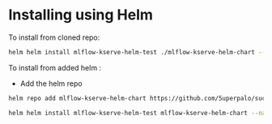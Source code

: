 # Installing using Helm

To install from cloned repo:
```bash
helm helm install mlflow-kserve-helm-test ./mlflow-kserve-helm-chart --namespace mlflow-kserve-success6g --create-namespace
```

To install from added helm :
* Add the helm repo
```bash
helm repo add mlflow-kserve-helm-chart https://github.com/5uperpalo/success6g-edge/mlflow-kserve-helm-chart
```

```bash
helm helm install mlflow-kserve-helm-test mlflow-kserve-helm-chart --namespace mlflow-kserve-success6g --create-namespace
```

